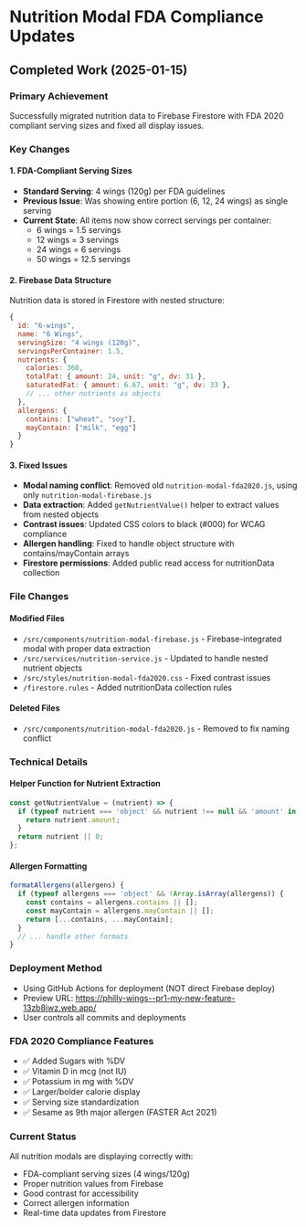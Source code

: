 # Nutrition Modal FDA Compliance Updates

## Completed Work (2025-01-15)

### Primary Achievement
Successfully migrated nutrition data to Firebase Firestore with FDA 2020 compliant serving sizes and fixed all display issues.

### Key Changes

#### 1. FDA-Compliant Serving Sizes
- **Standard Serving**: 4 wings (120g) per FDA guidelines
- **Previous Issue**: Was showing entire portion (6, 12, 24 wings) as single serving
- **Current State**: All items now show correct servings per container:
  - 6 wings = 1.5 servings
  - 12 wings = 3 servings  
  - 24 wings = 6 servings
  - 50 wings = 12.5 servings

#### 2. Firebase Data Structure
Nutrition data is stored in Firestore with nested structure:
```javascript
{
  id: "6-wings",
  name: "6 Wings",
  servingSize: "4 wings (120g)",
  servingsPerContainer: 1.5,
  nutrients: {
    calories: 360,
    totalFat: { amount: 24, unit: "g", dv: 31 },
    saturatedFat: { amount: 6.67, unit: "g", dv: 33 },
    // ... other nutrients as objects
  },
  allergens: {
    contains: ["wheat", "soy"],
    mayContain: ["milk", "egg"]
  }
}
```

#### 3. Fixed Issues
- **Modal naming conflict**: Removed old `nutrition-modal-fda2020.js`, using only `nutrition-modal-firebase.js`
- **Data extraction**: Added `getNutrientValue()` helper to extract values from nested objects
- **Contrast issues**: Updated CSS colors to black (#000) for WCAG compliance
- **Allergen handling**: Fixed to handle object structure with contains/mayContain arrays
- **Firestore permissions**: Added public read access for nutritionData collection

### File Changes

#### Modified Files
- `/src/components/nutrition-modal-firebase.js` - Firebase-integrated modal with proper data extraction
- `/src/services/nutrition-service.js` - Updated to handle nested nutrient objects
- `/src/styles/nutrition-modal-fda2020.css` - Fixed contrast issues
- `/firestore.rules` - Added nutritionData collection rules

#### Deleted Files  
- `/src/components/nutrition-modal-fda2020.js` - Removed to fix naming conflict

### Technical Details

#### Helper Function for Nutrient Extraction
```javascript
const getNutrientValue = (nutrient) => {
  if (typeof nutrient === 'object' && nutrient !== null && 'amount' in nutrient) {
    return nutrient.amount;
  }
  return nutrient || 0;
};
```

#### Allergen Formatting
```javascript
formatAllergens(allergens) {
  if (typeof allergens === 'object' && !Array.isArray(allergens)) {
    const contains = allergens.contains || [];
    const mayContain = allergens.mayContain || [];
    return [...contains, ...mayContain];
  }
  // ... handle other formats
}
```

### Deployment Method
- Using GitHub Actions for deployment (NOT direct Firebase deploy)
- Preview URL: https://philly-wings--pr1-my-new-feature-13zb8iwz.web.app/
- User controls all commits and deployments

### FDA 2020 Compliance Features
- ✅ Added Sugars with %DV
- ✅ Vitamin D in mcg (not IU)
- ✅ Potassium in mg with %DV
- ✅ Larger/bolder calorie display
- ✅ Serving size standardization
- ✅ Sesame as 9th major allergen (FASTER Act 2021)

### Current Status
All nutrition modals are displaying correctly with:
- FDA-compliant serving sizes (4 wings/120g)
- Proper nutrition values from Firebase
- Good contrast for accessibility
- Correct allergen information
- Real-time data updates from Firestore
